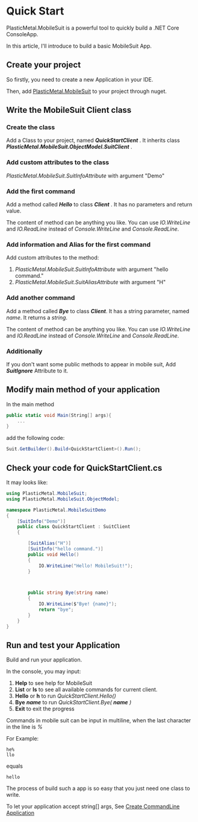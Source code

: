 # Quick Start

PlasticMetal.MobileSuit is a powerful tool to quickly build a .NET Core ConsoleApp.

In this article, I'll introduce to build a basic MobileSuit App.

## Create your project

So firstly, you need to create a new Application in your IDE.

Then, add [PlasticMetal.MobileSuit](https://www.nuget.org/packages/PlasticMetal.MobileSuit/) to your project through nuget.

## Write the MobileSuit Client class

### Create the class

Add a Class to your project, named ***QuickStartClient*** . It inherits class ***PlasticMetal.MobileSuit.ObjectModel.SuitClient*** .

### Add custom attributes to the class

*PlasticMetal.MobileSuit.SuitInfoAttribute* with argument "Demo"

### Add the first command

Add a method called ***Hello*** to class ***Client*** . It has no parameters and return value.

 The content of method can be anything you like. You can use *IO.WriteLine* and *IO.ReadLine* instead of *Console.WriteLine* and *Console.ReadLine*.


### Add information and Alias for the first command

Add custom attributes to the method:

1. *PlasticMetal.MobileSuit.SuitInfoAttribute* with argument "hello command."
2. *PlasticMetal.MobileSuit.SuitAliasAttribute* with argument "H"

### Add another command

Add a method called ***Bye*** to class ***Client***. It has a string parameter, named *name*. It returns a *string*.

 The content of method can be anything you like. You can use *IO.WriteLine* and *IO.ReadLine* instead of *Console.WriteLine* and *Console.ReadLine*.

### Additionally

If you don't want some public methods to appear in mobile suit, Add ***SuitIgnore*** Attribute to it.

## Modify main method of your application

In the main method

``` csharp
public static void Main(String[] args){
    ...
}
```

add the following code:

``` csharp
Suit.GetBuilder().Build<QuickStartClient>().Run();
```

## Check your code for QuickStartClient.cs

It may looks like:

``` csharp
using PlasticMetal.MobileSuit;
using PlasticMetal.MobileSuit.ObjectModel;

namespace PlasticMetal.MobileSuitDemo
{
    [SuitInfo("Demo")]
    public class QuickStartClient : SuitClient
    {

        [SuitAlias("H")]
        [SuitInfo("hello command.")]
        public void Hello()
        {
            IO.WriteLine("Hello! MobileSuit!");
        }



        public string Bye(string name)
        {
            IO.WriteLine($"Bye! {name}");
            return "bye";
        }
    }
}


```


## Run and test your Application

Build and run your application.

In the console, you may input:

1. **Help** to see help for MobileSuit
2. **List** or **ls** to see all available commands for current client.
3. **Hello** or **h** to run *QuickStartClient.Hello()*
4. **Bye** ***name*** to run *QuickStartClient.Bye(* ***name*** *)*
5. **Exit** to exit the progress

Commands in mobile suit can be input in multiline, when the last character in the line is *%*

For Example:

``` MobileSuitScript
he%
llo
```

equals

``` MobileSuitScript
hello
```

The process of build such a app is so easy that you just need one class to write.

To let your application accept string[] args, See [Create CommandLine Application](./CreateCommandLineApplication.html)